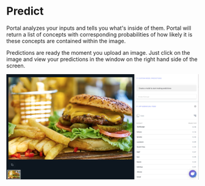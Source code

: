 # Predict

Portal analyzes your inputs and tells you what's inside of them. Portal will return a list of concepts with corresponding probabilities of how likely it is these concepts are contained within the image.

Predictions are ready the moment you upload an image. Just click on the image and view your predictions in the window on the right hand side of the screen.

![](../.gitbook/assets/burger_predict%20%282%29%20%282%29%20%282%29%20%282%29%20%282%29%20%282%29%20%282%29.jpg)


